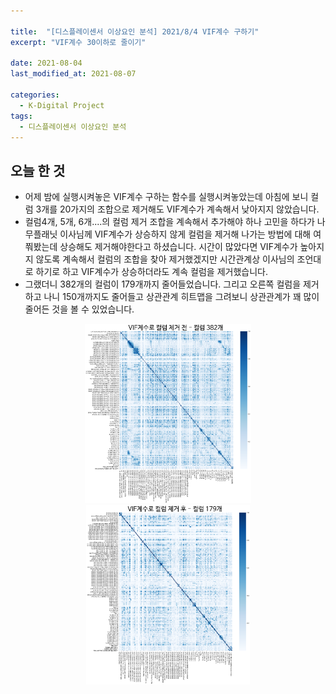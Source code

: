 ```yaml
---

title:  "[디스플레이센서 이상요인 분석] 2021/8/4 VIF계수 구하기"
excerpt: "VIF계수 30이하로 줄이기"

date: 2021-08-04
last_modified_at: 2021-08-07

categories:
  - K-Digital Project
tags:
  - 디스플레이센서 이상요인 분석
---
```


## 오늘 한 것

- 어제 밤에 실행시켜놓은 VIF계수 구하는 함수를 실행시켜놓았는데 아침에 보니 컬럼 3개를 20가지의 조합으로 제거해도 VIF계수가 계속해서 낮아지지 않았습니다.
- 컬럼4개, 5개, 6개....의 컬럼 제거 조합을 계속해서 추가해야 하나 고민을 하다가 나무플래닛 이사님께 VIF계수가 상승하지 않게 컬럼을 제거해 나가는 방법에 대해 여쭤봤는데 상승해도 제거해야한다고 하셨습니다. 시간이 많았다면 VIF계수가 높아지지 않도록 계속해서 컬럼의 조합을 찾아 제거했겠지만 시간관계상 이사님의 조언대로 하기로 하고 VIF계수가 상승하더라도 계속 컬럼을 제거했습니다.
- 그랬더니 382개의 컬럼이 179개까지 줄어들었습니다. 그리고 오른쪽 컬럼을 제거하고 나니 150개까지도 줄어들고 상관관계 히트맵을 그려보니 상관관계가 꽤 많이 줄어든 것을 볼 수 있었습니다.

<div style="text-align:center"><img src="\assets\images\23_K-Digital_Training_Project_1.png" alt="img" style="zoom: 28%;" /><img src="\assets\images\23_K-Digital_Training_Project_2.png" alt="img" style="zoom: 28%;" /></div>